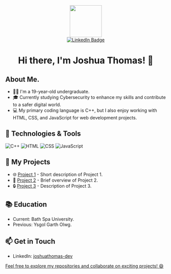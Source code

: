 
<div id="header" align="center">
  <img src="https://media.giphy.com/media/jdPMeyv9rn0hZHh8n9/giphy.gif" width="100"/>


<div id="badges">
  <a href="https://www.linkedin.com/in/joshuathomas-dev/">
    <img src="https://img.shields.io/badge/LinkedIn-blue?style=for-the-badge&logo=linkedin&logoColor=white" alt="LinkedIn Badge"/>
  </a>
  <!--<a href="https://www.youtube.com/channel/UCCTnOo3TmTYjGByLsMBxt7w">
    <img src="https://img.shields.io/badge/YouTube-red?style=for-the-badge&logo=youtube&logoColor=white" alt="Youtube Badge"/>
  </a>
  <a href="your-twitter-URL">
    <img src="https://img.shields.io/badge/Twitter-blue?style=for-the-badge&logo=twitter&logoColor=white" alt="Twitter Badge"/>
  </a>-->
</div>
</div>

<h1 align="center">Hi there, I'm Joshua Thomas! 👋</h1>

## About Me.
- 👨‍💻 I'm a 19-year-old undergraduate.
- 🎓 Currently studying Cybersecurity to enhance my skills and contribute to a safer digital world.
- 💻 My primary coding language is C++, but I also enjoy working with HTML, CSS, and JavaScript for web development projects.

## 🔧 Technologies & Tools
![C++](https://img.shields.io/badge/-C++-00599C?style=flat&logo=c%2B%2B&logoColor=white)
![HTML](https://img.shields.io/badge/-HTML-E34F26?style=flat&logo=html5&logoColor=white)
![CSS](https://img.shields.io/badge/-CSS-1572B6?style=flat&logo=css3&logoColor=white)
![JavaScript](https://img.shields.io/badge/-JavaScript-F7DF1E?style=flat&logo=javascript&logoColor=black)

## 🚀 My Projects
- 🌐 [Project 1](#) - Short description of Project 1.
- 📱 [Project 2](#) - Brief overview of Project 2.
- 🔒 [Project 3](#) - Description of Project 3.

## 📚 Education
- Current: Bath Spa University.
- Previous: Ysgol Garth Olwg.

## 📫 Get in Touch
- LinkedIn: <a href="https://www.linkedin.com/in/joshuathomas-dev/"> joshuathomas-dev
  
Feel free to explore my repositories and collaborate on exciting projects! 😄
